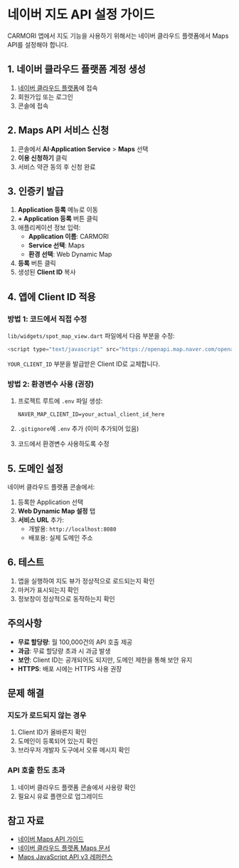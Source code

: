 # 네이버 지도 API 설정 가이드

CARMORI 앱에서 지도 기능을 사용하기 위해서는 네이버 클라우드 플랫폼에서 Maps API를 설정해야 합니다.

## 1. 네이버 클라우드 플랫폼 계정 생성

1. [네이버 클라우드 플랫폼](https://www.ncloud.com/)에 접속
2. 회원가입 또는 로그인
3. 콘솔에 접속

## 2. Maps API 서비스 신청

1. 콘솔에서 **AI·Application Service** > **Maps** 선택
2. **이용 신청하기** 클릭
3. 서비스 약관 동의 후 신청 완료

## 3. 인증키 발급

1. **Application 등록** 메뉴로 이동
2. **+ Application 등록** 버튼 클릭
3. 애플리케이션 정보 입력:
   - **Application 이름**: CARMORI
   - **Service 선택**: Maps
   - **환경 선택**: Web Dynamic Map
4. **등록** 버튼 클릭
5. 생성된 **Client ID** 복사

## 4. 앱에 Client ID 적용

### 방법 1: 코드에서 직접 수정

`lib/widgets/spot_map_view.dart` 파일에서 다음 부분을 수정:

```javascript
<script type="text/javascript" src="https://openapi.map.naver.com/openapi/v3/maps.js?ncpClientId=YOUR_CLIENT_ID"></script>
```

`YOUR_CLIENT_ID` 부분을 발급받은 Client ID로 교체합니다.

### 방법 2: 환경변수 사용 (권장)

1. 프로젝트 루트에 `.env` 파일 생성:
   ```
   NAVER_MAP_CLIENT_ID=your_actual_client_id_here
   ```

2. `.gitignore`에 `.env` 추가 (이미 추가되어 있음)

3. 코드에서 환경변수 사용하도록 수정

## 5. 도메인 설정

네이버 클라우드 플랫폼 콘솔에서:

1. 등록한 Application 선택
2. **Web Dynamic Map 설정** 탭
3. **서비스 URL** 추가:
   - 개발용: `http://localhost:8080`
   - 배포용: 실제 도메인 주소

## 6. 테스트

1. 앱을 실행하여 지도 뷰가 정상적으로 로드되는지 확인
2. 마커가 표시되는지 확인
3. 정보창이 정상적으로 동작하는지 확인

## 주의사항

- **무료 할당량**: 월 100,000건의 API 호출 제공
- **과금**: 무료 할당량 초과 시 과금 발생
- **보안**: Client ID는 공개되어도 되지만, 도메인 제한을 통해 보안 유지
- **HTTPS**: 배포 시에는 HTTPS 사용 권장

## 문제 해결

### 지도가 로드되지 않는 경우

1. Client ID가 올바른지 확인
2. 도메인이 등록되어 있는지 확인
3. 브라우저 개발자 도구에서 오류 메시지 확인

### API 호출 한도 초과

1. 네이버 클라우드 플랫폼 콘솔에서 사용량 확인
2. 필요시 유료 플랜으로 업그레이드

## 참고 자료

- [네이버 Maps API 가이드](https://navermaps.github.io/maps.js.ncp/)
- [네이버 클라우드 플랫폼 Maps 문서](https://guide.ncloud-docs.com/docs/naveropenapiv3-maps-overview)
- [Maps JavaScript API v3 레퍼런스](https://navermaps.github.io/maps.js.ncp/docs/) 